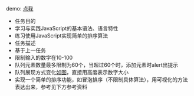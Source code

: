 demo: [点我](http://cheesekun.top/ife-binbin/jsUp2/index.html)

- 任务目的
 - 学习与实践JavaScript的基本语法、语言特性
 - 练习使用JavaScript实现简单的排序算法
- 任务描述
 - 基于上一任务
 - 限制输入的数字在10-100
 - 队列元素数量最多限制为60个，当超过60个时，添加元素时alert出提示
 - 队列展现方式变化[如图](http://7xrp04.com1.z0.glb.clouddn.com/task_2_19_1.jpg)，直接用高度表示数字大小
 - 实现一个简单的排序功能，如冒泡排序（不限制具体算法），用可视化的方法表达出来，参考见下方参考资料
